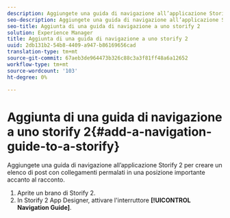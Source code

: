 ```yaml
---
description: Aggiungete una guida di navigazione all’applicazione Storify 2 per creare un elenco di post con collegamenti permalati in una posizione importante accanto al racconto.
seo-description: Aggiungete una guida di navigazione all’applicazione Storify 2 per creare un elenco di post con collegamenti permalati in una posizione importante accanto al racconto.
seo-title: Aggiunta di una guida di navigazione a uno storify 2
solution: Experience Manager
title: Aggiunta di una guida di navigazione a uno storify 2
uuid: 2db131b2-54b8-4409-a947-b86169656cad
translation-type: tm+mt
source-git-commit: 67aeb3de964473b326c88c3a3f81ff48a6a12652
workflow-type: tm+mt
source-wordcount: '103'
ht-degree: 0%

---
```



# Aggiunta di una guida di navigazione a uno storify 2{#add-a-navigation-guide-to-a-storify}

Aggiungete una guida di navigazione all’applicazione Storify 2 per creare un elenco di post con collegamenti permalati in una posizione importante accanto al racconto.

1. Aprite un brano di Storify 2.
1. In Storify 2 App Designer, attivare l&#39;interruttore **[!UICONTROL Navigation Guide]**.
